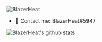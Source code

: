 <p align="left"> <img src="https://komarev.com/ghpvc/?username=BlazerHeat" alt="BlazerHeat" /> </p>

- 💬 Contact me: BlazerHeat#5947

![BlazerHeat's github stats](https://github-readme-stats.vercel.app/api?username=BlazerHeat&hide=[])
